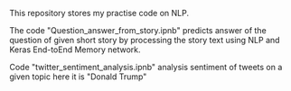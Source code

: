 This repository stores my practise code on NLP.


The code  "Question_answer_from_story.ipnb" predicts answer of the question of given short story by processing the story text using NLP and Keras End-toEnd Memory network.

Code "twitter_sentiment_analysis.ipnb" analysis sentiment of tweets on a given topic here it is "Donald Trump"
